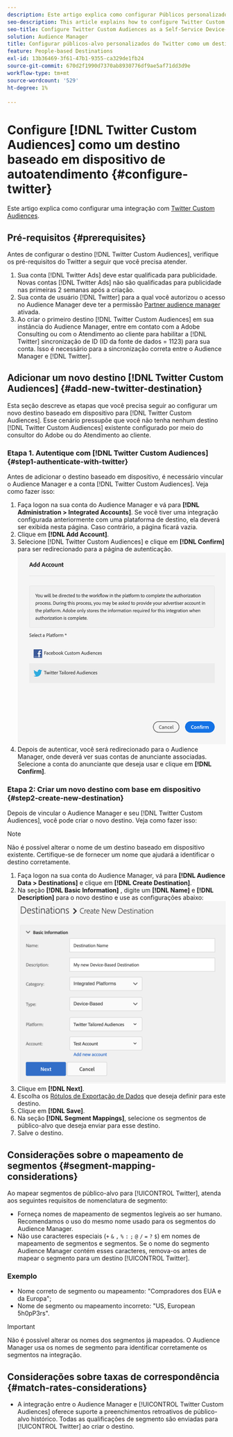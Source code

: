 ```yaml
---
description: Este artigo explica como configurar Públicos personalizados do Twitter para integrações novas e existentes.
seo-description: This article explains how to configure Twitter Custom Audiences for both new and existing integrations.
seo-title: Configure Twitter Custom Audiences as a Self-Service Device-Based Destination
solution: Audience Manager
title: Configurar públicos-alvo personalizados do Twitter como um destino baseado em dispositivo de autoatendimento
feature: People-based Destinations
exl-id: 13b36469-3f61-47b1-9355-ca329de1fb24
source-git-commit: 670d2f1990d7370ab8930776df9ae5af71dd3d9e
workflow-type: tm+mt
source-wordcount: '529'
ht-degree: 1%

---
```


# Configure [!DNL Twitter Custom Audiences] como um destino baseado em dispositivo de autoatendimento {#configure-twitter}

Este artigo explica como configurar uma integração com [Twitter Custom Audiences](https://business.twitter.com/en/targeting/tailored-audiences.html).

## Pré-requisitos {#prerequisites}

Antes de configurar o destino [!DNL Twitter Custom Audiences], verifique os pré-requisitos do Twitter a seguir que você precisa atender.

1. Sua conta [!DNL Twitter Ads] deve estar qualificada para publicidade. Novas contas [!DNL Twitter Ads] não são qualificadas para publicidade nas primeiras 2 semanas após a criação.
2. Sua conta de usuário [!DNL Twitter] para a qual você autorizou o acesso no Audience Manager deve ter a permissão [Partner audience manager](https://business.twitter.com/en/help/troubleshooting/multi-user-login-faq.html#accesslevels) ativada.
3. Ao criar o primeiro destino [!DNL Twitter Custom Audiences] em sua instância do Audience Manager, entre em contato com a Adobe Consulting ou com o Atendimento ao cliente para habilitar a [!DNL Twitter] sincronização de ID (ID da fonte de dados = 1123) para sua conta. Isso é necessário para a sincronização correta entre o Audience Manager e [!DNL Twitter].

## Adicionar um novo destino [!DNL Twitter Custom Audiences] {#add-new-twitter-destination}

Esta seção descreve as etapas que você precisa seguir ao configurar um novo destino baseado em dispositivo para [!DNL Twitter Custom Audiences]. Esse cenário pressupõe que você não tenha nenhum destino [!DNL Twitter Custom Audiences] existente configurado por meio do consultor do Adobe ou do Atendimento ao cliente.

### Etapa 1. Autentique com [!DNL Twitter Custom Audiences] {#step1-authenticate-with-twitter}

Antes de adicionar o destino baseado em dispositivo, é necessário vincular o Audience Manager e a conta [!DNL Twitter Custom Audiences]. Veja como fazer isso:

1. Faça logon na sua conta do Audience Manager e vá para **[!DNL Administration > Integrated Accounts]**. Se você tiver uma integração configurada anteriormente com uma plataforma de destino, ela deverá ser exibida nesta página. Caso contrário, a página ficará vazia.
1. Clique em **[!DNL Add Account]**.
1. Selecione [!DNL Twitter Custom Audiences] e clique em **[!DNL Confirm]** para ser redirecionado para a página de autenticação.                     ![plataformas integradas](assets/dbd-integrated-platforms.png)
1. Depois de autenticar, você será redirecionado para o Audience Manager, onde deverá ver suas contas de anunciante associadas. Selecione a conta do anunciante que deseja usar e clique em **[!DNL Confirm]**.

### Etapa 2: Criar um novo destino com base em dispositivo {#step2-create-new-destination}

Depois de vincular o Audience Manager e seu [!DNL Twitter Custom Audiences], você pode criar o novo destino. Veja como fazer isso:

>[!NOTE]
>
>Não é possível alterar o nome de um destino baseado em dispositivo existente. Certifique-se de fornecer um nome que ajudará a identificar o destino corretamente.

1. Faça logon na sua conta do Audience Manager, vá para **[!DNL Audience Data > Destinations]** e clique em **[!DNL Create Destination]**.
1. Na seção **[!DNL Basic Information]** , digite um **[!DNL Name]** e **[!DNL Description]** para o novo destino e use as configurações abaixo: ![configuração](assets/dbd-new-basic.png)
1. Clique em **[!DNL Next]**.
1. Escolha os [Rótulos de Exportação de Dados](/help/using/features/data-export-controls.md#controls-labels) que deseja definir para este destino.
1. Clique em **[!DNL Save]**.
1. Na seção **[!DNL Segment Mappings]**, selecione os segmentos de público-alvo que deseja enviar para esse destino.
1. Salve o destino.

## Considerações sobre o mapeamento de segmentos {#segment-mapping-considerations}

Ao mapear segmentos de público-alvo para [!UICONTROL Twitter], atenda aos seguintes requisitos de nomenclatura de segmento:

* Forneça nomes de mapeamento de segmentos legíveis ao ser humano. Recomendamos o uso do mesmo nome usado para os segmentos do Audience Manager.
* Não use caracteres especiais (`+` `&` `,` `%` `:` `;` `@` `/` `=` `?` `$`) em nomes de mapeamento de segmentos e segmentos. Se o nome do segmento Audience Manager contém esses caracteres, remova-os antes de mapear o segmento para um destino [!UICONTROL Twitter].

### Exemplo

* Nome correto de segmento ou mapeamento: &quot;Compradores dos EUA e da Europa&quot;;
* Nome de segmento ou mapeamento incorreto: &quot;US, European 5h0pP3rs&quot;.

>[!IMPORTANT]
>
>Não é possível alterar os nomes dos segmentos já mapeados. O Audience Manager usa os nomes de segmento para identificar corretamente os segmentos na integração.

## Considerações sobre taxas de correspondência {#match-rates-considerations}

* A integração entre o Audience Manager e [!UICONTROL Twitter Custom Audiences] oferece suporte a preenchimentos retroativos de público-alvo histórico. Todas as qualificações de segmento são enviadas para [!UICONTROL Twitter] ao criar o destino.
